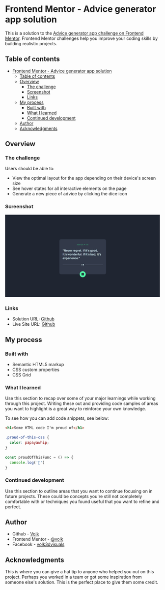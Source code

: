 # Frontend Mentor - Advice generator app solution

This is a solution to the [Advice generator app challenge on Frontend Mentor](https://www.frontendmentor.io/challenges/advice-generator-app-QdUG-13db). Frontend Mentor challenges help you improve your coding skills by building realistic projects.

## Table of contents

- [Frontend Mentor - Advice generator app solution](#frontend-mentor---advice-generator-app-solution)
  - [Table of contents](#table-of-contents)
  - [Overview](#overview)
    - [The challenge](#the-challenge)
    - [Screenshot](#screenshot)
    - [Links](#links)
  - [My process](#my-process)
    - [Built with](#built-with)
    - [What I learned](#what-i-learned)
    - [Continued development](#continued-development)
  - [Author](#author)
  - [Acknowledgments](#acknowledgments)

## Overview

### The challenge

Users should be able to:

- View the optimal layout for the app depending on their device's screen size
- See hover states for all interactive elements on the page
- Generate a new piece of advice by clicking the dice icon

### Screenshot

![](./screenshot.jpg)

### Links

- Solution URL: [Github](https://your-solution-url.com)
- Live Site URL: [Github](https://your-live-site-url.com)

## My process

### Built with

- Semantic HTML5 markup
- CSS custom properties
- CSS Grid

### What I learned

Use this section to recap over some of your major learnings while working through this project. Writing these out and providing code samples of areas you want to highlight is a great way to reinforce your own knowledge.

To see how you can add code snippets, see below:

```html
<h1>Some HTML code I'm proud of</h1>
```
```css
.proud-of-this-css {
  color: papayawhip;
}
```
```js
const proudOfThisFunc = () => {
  console.log('🎉')
}
```

### Continued development

Use this section to outline areas that you want to continue focusing on in future projects. These could be concepts you're still not completely comfortable with or techniques you found useful that you want to refine and perfect.

## Author

- Github - [Volk](https://github.com/volkgames)
- Frontend Mentor - [@volk](https://www.frontendmentor.io/profile/volkgames)
- Facebook - [volk3dvisuals](https://www.facebook.com/volk3dvisuals)


## Acknowledgments

This is where you can give a hat tip to anyone who helped you out on this project. Perhaps you worked in a team or got some inspiration from someone else's solution. This is the perfect place to give them some credit.
